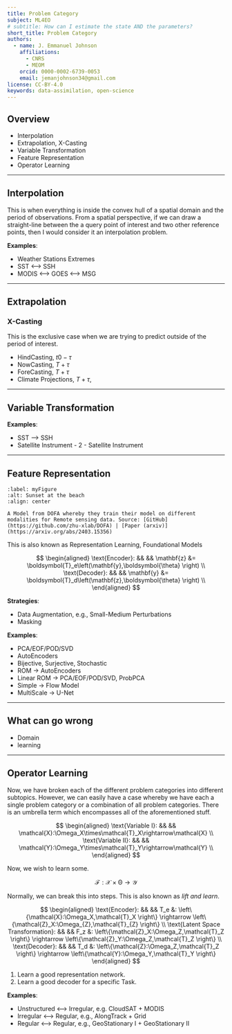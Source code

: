 ```yaml
---
title: Problem Category
subject: ML4EO
# subtitle: How can I estimate the state AND the parameters?
short_title: Problem Category
authors:
  - name: J. Emmanuel Johnson
    affiliations:
      - CNRS
      - MEOM
    orcid: 0000-0002-6739-0053
    email: jemanjohnson34@gmail.com
license: CC-BY-4.0
keywords: data-assimilation, open-science
---
```



## Overview

* Interpolation
* Extrapolation, X-Casting
* Variable Transformation
* Feature Representation
* Operator Learning

***
## Interpolation

This is when everything is inside the convex hull of a spatial domain and the period of observations.
From a spatial perspective, if we can draw a straight-line between the a query point of interest and two other reference points, then I would consider it an interpolation problem.

**Examples**:
* Weather Stations Extremes
* SST <--> SSH
* MODIS <--> GOES <--> MSG

***
## Extrapolation

### X-Casting

This is the exclusive case when we are trying to predict outside of the period of interest.

* HindCasting, $t0 - \tau$
* NowCasting, $T + \tau$
* ForeCasting, $T+\tau$
* Climate Projections, $T+\tau$, 


***
## Variable Transformation


**Examples**:
* SST --> SSH
* Satellite Instrument - 2 - Satellite Instrument


***
## Feature Representation

```{figure} https://github.com/zhu-xlab/DOFA/blob/master/assets/DOFA-main.png
:label: myFigure
:alt: Sunset at the beach
:align: center

A Model from DOFA whereby they train their model on different modalities for Remote sensing data. Source: [GitHub](https://github.com/zhu-xlab/DOFA) | [Paper (arxiv)](https://arxiv.org/abs/2403.15356)
```

This is also known as Representation Learning, Foundational Models

$$
\begin{aligned}
\text{Encoder}: && &&
\mathbf{z} &= \boldsymbol{T}_e\left(\mathbf{y},\boldsymbol{\theta} \right) \\
\text{Decoder}: && &&
\mathbf{y} &= \boldsymbol{T}_d\left(\mathbf{z},\boldsymbol{\theta} \right) \\
\end{aligned}
$$

**Strategies**:
* Data Augmentation, e.g., Small-Medium Perturbations
* Masking

**Examples**:
* PCA/EOF/POD/SVD
* AutoEncoders
* Bijective, Surjective, Stochastic
* ROM -> AutoEncoders
* Linear ROM -> PCA/EOF/POD/SVD, ProbPCA
* Simple -> Flow Model
* MultiScale -> U-Net

***
## What can go wrong

* Domain
* learning


***
## Operator Learning

Now, we have broken each of the different problem categories into different subtopics.
However, we can easily have a case whereby we have each a single problem category or a combination of all problem categories.
There is an umbrella term which encompasses all of the aforementioned stuff.

$$
\begin{aligned}
\text{Variable I}: && &&
\mathcal{X}:\Omega_X\times\mathcal{T}_X\rightarrow\mathcal{X} \\
\text{Variable II}: && &&
\mathcal{Y}:\Omega_Y\times\mathcal{T}_Y\rightarrow\mathcal{Y} \\
\end{aligned}
$$

Now, we wish to learn some.

$$
\mathcal{F}: \mathcal{X}\times\mathcal{\Theta} \rightarrow \mathcal{Y}
$$

Normally, we can break this into steps. 
This is also known as *lift and learn*.

$$
\begin{aligned}
\text{Encoder}: && &&
T_e &: \left\{\mathcal{X}:\Omega_X,\mathcal{T}_X \right\} 
\rightarrow 
\left\{\mathcal{Z}_X:\Omega_{Z},\mathcal{T}_{Z} \right\} \\
\text{Latent Space Transformation}: && &&
F_z &: \left\{\mathcal{Z}_X:\Omega_Z,\mathcal{T}_Z \right\}
\rightarrow
\left\{\mathcal{Z}_Y:\Omega_Z,\mathcal{T}_Z \right\} \\
\text{Decoder}: && &&
T_d &: \left\{\mathcal{Z}:\Omega_Z,\mathcal{T}_Z \right\}
\rightarrow
\left\{\mathcal{Y}:\Omega_Y,\mathcal{T}_Y \right\}
\end{aligned}
$$


1. Learn a good representation network.
2. Learn a good decoder for a specific Task.


**Examples**:
* Unstructured <--> Irregular, e.g. CloudSAT + MODIS
* Irregular <--> Regular, e.g., AlongTrack + Grid
* Regular <--> Regular, e.g., GeoStationary I + GeoStationary II
